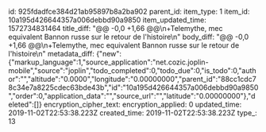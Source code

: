 id: 925fdadfce384d21ab95897b8a2ba902
parent_id: 
item_type: 1
item_id: 10a195d426644357a006debbd90a9850
item_updated_time: 1572734831464
title_diff: "@@ -0,0 +1,66 @@\n+Telemythe, mec equivalent Bannon russe sur le retour de l'histoire\n"
body_diff: "@@ -0,0 +1,66 @@\n+Telemythe, mec equivalent Bannon russe sur le retour de l'histoire\n"
metadata_diff: {"new":{"markup_language":1,"source_application":"net.cozic.joplin-mobile","source":"joplin","todo_completed":0,"todo_due":0,"is_todo":0,"author":"","altitude":"0.0000","longitude":"0.00000000","parent_id":"88cc1cdc78c34e7a8225cdec63bde43b","id":"10a195d426644357a006debbd90a9850","order":0,"application_data":"","source_url":"","latitude":"0.00000000"},"deleted":[]}
encryption_cipher_text: 
encryption_applied: 0
updated_time: 2019-11-02T22:53:38.223Z
created_time: 2019-11-02T22:53:38.223Z
type_: 13